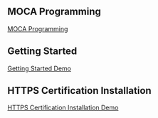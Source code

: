 ## MOCA Programming

[MOCA Programming]


## Getting Started

[Getting Started Demo]


## HTTPS Certification Installation

[HTTPS Certification Installation Demo]





[MOCA Programming]: https://vimeo.com/761563998
[Getting Started Demo]: https://vimeo.com/507834760/b2b6df34bd
[HTTPS Certification Installation Demo]: https://vimeo.com/500196466
